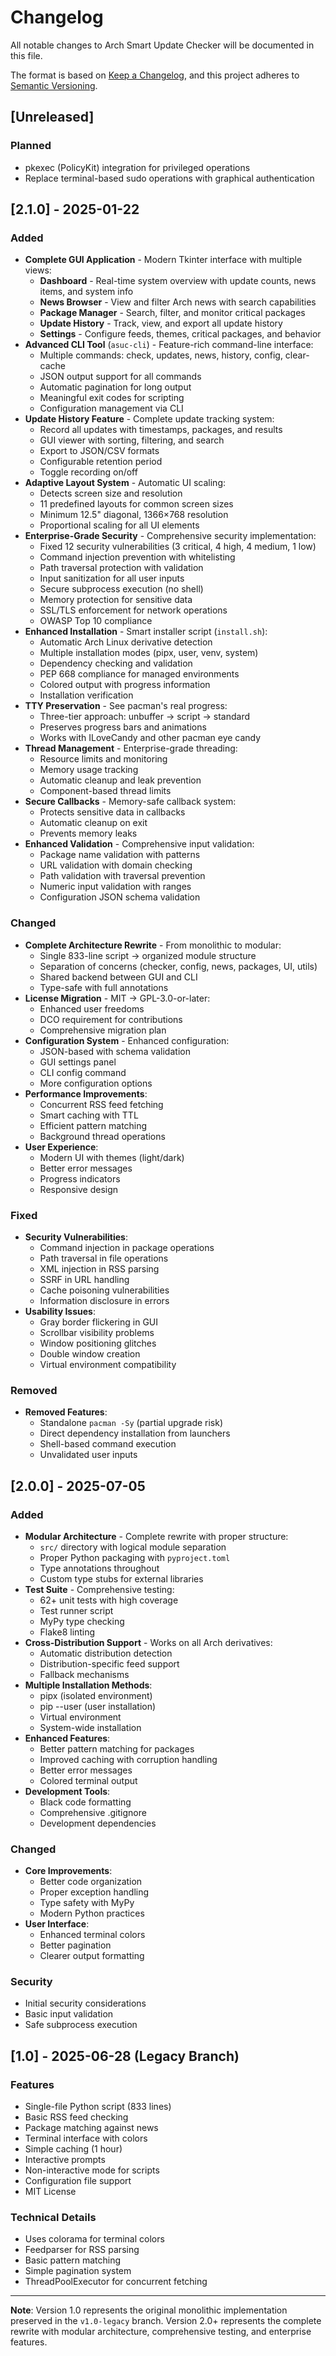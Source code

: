 # Changelog

All notable changes to Arch Smart Update Checker will be documented in this file.

The format is based on [Keep a Changelog](https://keepachangelog.com/en/1.1.0/),
and this project adheres to [Semantic Versioning](https://semver.org/spec/v2.0.0.html).

## [Unreleased]

### Planned
- pkexec (PolicyKit) integration for privileged operations
- Replace terminal-based sudo operations with graphical authentication

## [2.1.0] - 2025-01-22

### Added
- **Complete GUI Application** - Modern Tkinter interface with multiple views:
  - **Dashboard** - Real-time system overview with update counts, news items, and system info
  - **News Browser** - View and filter Arch news with search capabilities  
  - **Package Manager** - Search, filter, and monitor critical packages
  - **Update History** - Track, view, and export all update history
  - **Settings** - Configure feeds, themes, critical packages, and behavior
- **Advanced CLI Tool** (`asuc-cli`) - Feature-rich command-line interface:
  - Multiple commands: check, updates, news, history, config, clear-cache
  - JSON output support for all commands
  - Automatic pagination for long output
  - Meaningful exit codes for scripting
  - Configuration management via CLI
- **Update History Feature** - Complete update tracking system:
  - Record all updates with timestamps, packages, and results
  - GUI viewer with sorting, filtering, and search
  - Export to JSON/CSV formats
  - Configurable retention period
  - Toggle recording on/off
- **Adaptive Layout System** - Automatic UI scaling:
  - Detects screen size and resolution
  - 11 predefined layouts for common screen sizes
  - Minimum 12.5" diagonal, 1366×768 resolution
  - Proportional scaling for all UI elements
- **Enterprise-Grade Security** - Comprehensive security implementation:
  - Fixed 12 security vulnerabilities (3 critical, 4 high, 4 medium, 1 low)
  - Command injection prevention with whitelisting
  - Path traversal protection with validation
  - Input sanitization for all user inputs
  - Secure subprocess execution (no shell)
  - Memory protection for sensitive data
  - SSL/TLS enforcement for network operations
  - OWASP Top 10 compliance
- **Enhanced Installation** - Smart installer script (`install.sh`):
  - Automatic Arch Linux derivative detection
  - Multiple installation modes (pipx, user, venv, system)
  - Dependency checking and validation
  - PEP 668 compliance for managed environments
  - Colored output with progress information
  - Installation verification
- **TTY Preservation** - See pacman's real progress:
  - Three-tier approach: unbuffer → script → standard
  - Preserves progress bars and animations
  - Works with ILoveCandy and other pacman eye candy
- **Thread Management** - Enterprise-grade threading:
  - Resource limits and monitoring
  - Memory usage tracking
  - Automatic cleanup and leak prevention
  - Component-based thread limits
- **Secure Callbacks** - Memory-safe callback system:
  - Protects sensitive data in callbacks
  - Automatic cleanup on exit
  - Prevents memory leaks
- **Enhanced Validation** - Comprehensive input validation:
  - Package name validation with patterns
  - URL validation with domain checking
  - Path validation with traversal prevention
  - Numeric input validation with ranges
  - Configuration JSON schema validation

### Changed
- **Complete Architecture Rewrite** - From monolithic to modular:
  - Single 833-line script → organized module structure
  - Separation of concerns (checker, config, news, packages, UI, utils)
  - Shared backend between GUI and CLI
  - Type-safe with full annotations
- **License Migration** - MIT → GPL-3.0-or-later:
  - Enhanced user freedoms
  - DCO requirement for contributions
  - Comprehensive migration plan
- **Configuration System** - Enhanced configuration:
  - JSON-based with schema validation
  - GUI settings panel
  - CLI config command
  - More configuration options
- **Performance Improvements**:
  - Concurrent RSS feed fetching
  - Smart caching with TTL
  - Efficient pattern matching
  - Background thread operations
- **User Experience**:
  - Modern UI with themes (light/dark)
  - Better error messages
  - Progress indicators
  - Responsive design

### Fixed
- **Security Vulnerabilities**:
  - Command injection in package operations
  - Path traversal in file operations
  - XML injection in RSS parsing
  - SSRF in URL handling
  - Cache poisoning vulnerabilities
  - Information disclosure in errors
- **Usability Issues**:
  - Gray border flickering in GUI
  - Scrollbar visibility problems
  - Window positioning glitches
  - Double window creation
  - Virtual environment compatibility

### Removed
- **Removed Features**:
  - Standalone `pacman -Sy` (partial upgrade risk)
  - Direct dependency installation from launchers
  - Shell-based command execution
  - Unvalidated user inputs

## [2.0.0] - 2025-07-05

### Added
- **Modular Architecture** - Complete rewrite with proper structure:
  - `src/` directory with logical module separation
  - Proper Python packaging with `pyproject.toml`
  - Type annotations throughout
  - Custom type stubs for external libraries
- **Test Suite** - Comprehensive testing:
  - 62+ unit tests with high coverage
  - Test runner script
  - MyPy type checking
  - Flake8 linting
- **Cross-Distribution Support** - Works on all Arch derivatives:
  - Automatic distribution detection
  - Distribution-specific feed support
  - Fallback mechanisms
- **Multiple Installation Methods**:
  - pipx (isolated environment)
  - pip --user (user installation)
  - Virtual environment
  - System-wide installation
- **Enhanced Features**:
  - Better pattern matching for packages
  - Improved caching with corruption handling
  - Better error messages
  - Colored terminal output
- **Development Tools**:
  - Black code formatting
  - Comprehensive .gitignore
  - Development dependencies

### Changed
- **Core Improvements**:
  - Better code organization
  - Proper exception handling
  - Type safety with MyPy
  - Modern Python practices
- **User Interface**:
  - Enhanced terminal colors
  - Better pagination
  - Clearer output formatting

### Security
- Initial security considerations
- Basic input validation
- Safe subprocess execution

## [1.0] - 2025-06-28 (Legacy Branch)

### Features
- Single-file Python script (833 lines)
- Basic RSS feed checking
- Package matching against news
- Terminal interface with colors
- Simple caching (1 hour)
- Interactive prompts
- Non-interactive mode for scripts
- Configuration file support
- MIT License

### Technical Details
- Uses colorama for terminal colors
- Feedparser for RSS parsing
- Basic pattern matching
- Simple pagination system
- ThreadPoolExecutor for concurrent fetching

---

**Note**: Version 1.0 represents the original monolithic implementation preserved in the `v1.0-legacy` branch. Version 2.0+ represents the complete rewrite with modular architecture, comprehensive testing, and enterprise features. 
